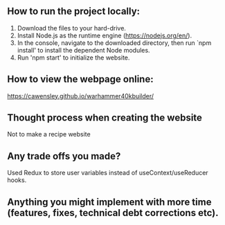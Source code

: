  ## How to run the project locally:

1. Download the files to your hard-drive.
1. Install Node.js as the runtime engine (https://nodejs.org/en/).
1. In the console, navigate to the downloaded directory, then run  `npm install' to install the dependent Node modules.
1. Run 'npm start' to initialize the website.

## How to view the webpage online:
https://cawensley.github.io/warhammer40kbuilder/

## Thought process when creating the website
Not to make a recipe website

## Any trade offs you made?

Used Redux to store user variables instead of useContext/useReducer hooks.

## Anything you might implement with more time (features, fixes, technical debt corrections etc).

